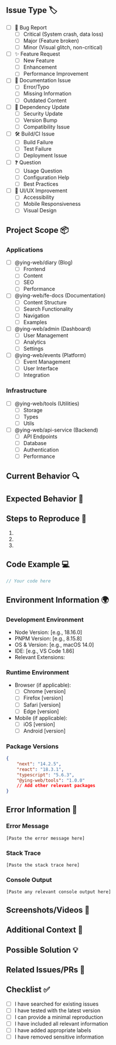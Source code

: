<!--
🙏 Thank you for contributing to @ying-web! Before submitting your issue, please make sure:
- You have searched existing issues: https://github.com/KRISACHAN/ying-web/issues
- You have read our documentation: https://fe.krissarea.com
- You are using the latest version of the packages
-->

## Issue Type 🏷️

<!-- Please check one of the following options with "x" -->

-   [ ] 🐛 Bug Report
    -   [ ] Critical (System crash, data loss)
    -   [ ] Major (Feature broken)
    -   [ ] Minor (Visual glitch, non-critical)
-   [ ] ✨ Feature Request
    -   [ ] New Feature
    -   [ ] Enhancement
    -   [ ] Performance Improvement
-   [ ] 📝 Documentation Issue
    -   [ ] Error/Typo
    -   [ ] Missing Information
    -   [ ] Outdated Content
-   [ ] 🔄 Dependency Update
    -   [ ] Security Update
    -   [ ] Version Bump
    -   [ ] Compatibility Issue
-   [ ] 🛠️ Build/CI Issue
    -   [ ] Build Failure
    -   [ ] Test Failure
    -   [ ] Deployment Issue
-   [ ] ❓ Question
    -   [ ] Usage Question
    -   [ ] Configuration Help
    -   [ ] Best Practices
-   [ ] 🎨 UI/UX Improvement
    -   [ ] Accessibility
    -   [ ] Mobile Responsiveness
    -   [ ] Visual Design

## Project Scope 📦

<!-- Please specify which project(s) this issue relates to -->

### Applications

-   [ ] @ying-web/diary (Blog)
    -   [ ] Frontend
    -   [ ] Content
    -   [ ] SEO
    -   [ ] Performance
-   [ ] @ying-web/fe-docs (Documentation)
    -   [ ] Content Structure
    -   [ ] Search Functionality
    -   [ ] Navigation
    -   [ ] Examples
-   [ ] @ying-web/admin (Dashboard)
    -   [ ] User Management
    -   [ ] Analytics
    -   [ ] Settings
-   [ ] @ying-web/events (Platform)
    -   [ ] Event Management
    -   [ ] User Interface
    -   [ ] Integration

### Infrastructure

-   [ ] @ying-web/tools (Utilities)
    -   [ ] Storage
    -   [ ] Types
    -   [ ] Utils
-   [ ] @ying-web/api-service (Backend)
    -   [ ] API Endpoints
    -   [ ] Database
    -   [ ] Authentication
    -   [ ] Performance

## Current Behavior 🔍

<!--
Please provide a clear and concise description of what is currently happening.
Include:
- What you were doing
- What you expected to happen
- What actually happened
- Any error messages (full stack trace if possible)
-->

## Expected Behavior 🎯

<!--
Describe what you expected to happen.
Include:
- Desired functionality
- Expected output
- How it should work
-->

## Steps to Reproduce 🔄

<!--
For bug reports, please provide detailed steps to reproduce the issue.
Include:
- Complete steps from a fresh start
- Code snippets or configuration files if relevant
- Test cases that demonstrate the issue
-->

1.
2.
3.

## Code Example 💻

<!-- If applicable, provide a minimal code example that demonstrates the issue -->

```typescript
// Your code here
```

## Environment Information 🌍

<!-- Please complete ALL the following information -->

### Development Environment

-   Node Version: [e.g., 18.16.0]
-   PNPM Version: [e.g., 8.15.8]
-   OS & Version: [e.g., macOS 14.0]
-   IDE: [e.g., VS Code 1.86]
-   Relevant Extensions:

### Runtime Environment

-   Browser (if applicable):
    -   [ ] Chrome [version]
    -   [ ] Firefox [version]
    -   [ ] Safari [version]
    -   [ ] Edge [version]
-   Mobile (if applicable):
    -   [ ] iOS [version]
    -   [ ] Android [version]

### Package Versions

```json
{
    "next": "14.2.5",
    "react": "18.3.1",
    "typescript": "5.6.3",
    "@ying-web/tools": "1.0.0"
    // Add other relevant packages
}
```

## Error Information 🚨

<!-- If applicable, provide error details -->

### Error Message

```
[Paste the error message here]
```

### Stack Trace

```
[Paste the stack trace here]
```

### Console Output

```
[Paste any relevant console output here]
```

## Screenshots/Videos 📸

<!--
If applicable, add screenshots or videos to help explain your issue.
For UI issues, please include both desktop and mobile views if possible.
-->

## Additional Context 📝

<!--
Add any other context about the issue here:
- Related features
- Workarounds you've tried
- Impact on your work
- Business context
-->

## Possible Solution 💡

<!--
If you have suggestions on how to fix the issue or implement the feature:
- Describe your proposed solution
- Include code examples if relevant
- List potential impacts on other features
- Note any performance considerations
-->

## Related Issues/PRs 🔗

<!--
Please reference any related issues or pull requests:
- Related issues: #123, #456
- Related PRs: #789
- External links: [Example](url)
-->

## Checklist ✅

<!-- Please check all applicable items -->

-   [ ] I have searched for existing issues
-   [ ] I have tested with the latest version
-   [ ] I can provide a minimal reproduction
-   [ ] I have included all relevant information
-   [ ] I have added appropriate labels
-   [ ] I have removed sensitive information

<!--
💡 Tips for a Great Issue:
- Be specific and clear in your descriptions
- Include reproducible test cases
- Attach relevant logs and screenshots
- Update the issue with additional information when available
- Respond to questions and feedback promptly
-->
